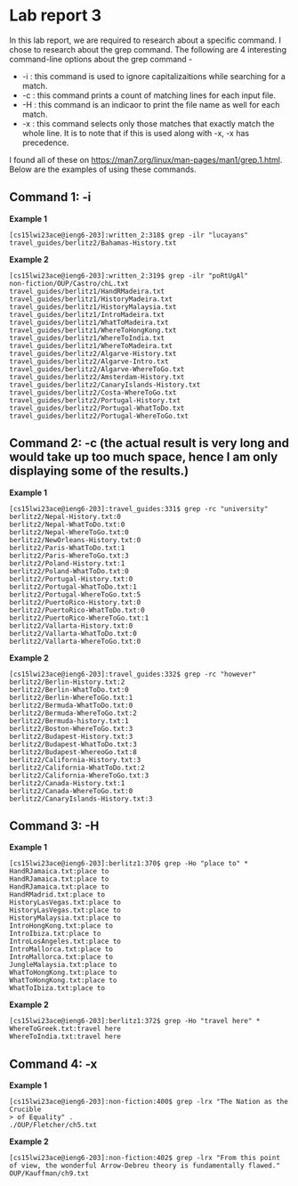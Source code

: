 # Lab report 3
In this lab report, we are required to research about a specific command. I chose to research about the grep command. The following are 4 interesting command-line options about the grep command - 
* -i : this command is used to ignore capitalizaitions while searching for a match.
* -c : this command prints a count of matching lines for each input file.
* -H : this command is an indicaor to print the file name as well for each match.
* -x : this command selects only those matches that exactly match the whole line. It is to note that if this is used along with -x, -x has precedence.

I found all of these on https://man7.org/linux/man-pages/man1/grep.1.html. Below are the examples of using these commands.
## Command 1: -i
**Example 1**
```
[cs15lwi23ace@ieng6-203]:written_2:318$ grep -ilr "lucayans"
travel_guides/berlitz2/Bahamas-History.txt
```

**Example 2**
```
[cs15lwi23ace@ieng6-203]:written_2:319$ grep -ilr "poRtUgAl"
non-fiction/OUP/Castro/chL.txt
travel_guides/berlitz1/HandRMadeira.txt
travel_guides/berlitz1/HistoryMadeira.txt
travel_guides/berlitz1/HistoryMalaysia.txt
travel_guides/berlitz1/IntroMadeira.txt
travel_guides/berlitz1/WhatToMadeira.txt
travel_guides/berlitz1/WhereToHongKong.txt
travel_guides/berlitz1/WhereToIndia.txt
travel_guides/berlitz1/WhereToMadeira.txt
travel_guides/berlitz2/Algarve-History.txt
travel_guides/berlitz2/Algarve-Intro.txt
travel_guides/berlitz2/Algarve-WhereToGo.txt
travel_guides/berlitz2/Amsterdam-History.txt
travel_guides/berlitz2/CanaryIslands-History.txt
travel_guides/berlitz2/Costa-WhereToGo.txt
travel_guides/berlitz2/Portugal-History.txt
travel_guides/berlitz2/Portugal-WhatToDo.txt
travel_guides/berlitz2/Portugal-WhereToGo.txt
```

## Command 2: -c (the actual result is very long and would take up too much space, hence I am only displaying some of the results.)
**Example 1**
```
[cs15lwi23ace@ieng6-203]:travel_guides:331$ grep -rc "university"
berlitz2/Nepal-History.txt:0
berlitz2/Nepal-WhatToDo.txt:0
berlitz2/Nepal-WhereToGo.txt:0
berlitz2/NewOrleans-History.txt:0
berlitz2/Paris-WhatToDo.txt:1
berlitz2/Paris-WhereToGo.txt:3
berlitz2/Poland-History.txt:1
berlitz2/Poland-WhatToDo.txt:0
berlitz2/Portugal-History.txt:0
berlitz2/Portugal-WhatToDo.txt:1
berlitz2/Portugal-WhereToGo.txt:5
berlitz2/PuertoRico-History.txt:0
berlitz2/PuertoRico-WhatToDo.txt:0
berlitz2/PuertoRico-WhereToGo.txt:1
berlitz2/Vallarta-History.txt:0
berlitz2/Vallarta-WhatToDo.txt:0
berlitz2/Vallarta-WhereToGo.txt:0
```



**Example 2**
```
[cs15lwi23ace@ieng6-203]:travel_guides:332$ grep -rc "however"   
berlitz2/Berlin-History.txt:2
berlitz2/Berlin-WhatToDo.txt:0
berlitz2/Berlin-WhereToGo.txt:1
berlitz2/Bermuda-WhatToDo.txt:0
berlitz2/Bermuda-WhereToGo.txt:2
berlitz2/Bermuda-history.txt:1
berlitz2/Boston-WhereToGo.txt:3
berlitz2/Budapest-History.txt:3
berlitz2/Budapest-WhatToDo.txt:3
berlitz2/Budapest-WhereoGo.txt:8
berlitz2/California-History.txt:3
berlitz2/California-WhatToDo.txt:2
berlitz2/California-WhereToGo.txt:3
berlitz2/Canada-History.txt:1
berlitz2/Canada-WhereToGo.txt:0
berlitz2/CanaryIslands-History.txt:3
```

## Command 3: -H
**Example 1**
```
[cs15lwi23ace@ieng6-203]:berlitz1:370$ grep -Ho "place to" *       
HandRJamaica.txt:place to
HandRJamaica.txt:place to
HandRJamaica.txt:place to
HandRMadrid.txt:place to
HistoryLasVegas.txt:place to
HistoryLasVegas.txt:place to
HistoryMalaysia.txt:place to
IntroHongKong.txt:place to
IntroIbiza.txt:place to
IntroLosAngeles.txt:place to
IntroMallorca.txt:place to
IntroMallorca.txt:place to
JungleMalaysia.txt:place to
WhatToHongKong.txt:place to
WhatToHongKong.txt:place to
WhatToIbiza.txt:place to
```

**Example 2**
```
[cs15lwi23ace@ieng6-203]:berlitz1:372$ grep -Ho "travel here" *
WhereToGreek.txt:travel here
WhereToIndia.txt:travel here
```

## Command 4: -x
**Example 1**
```
[cs15lwi23ace@ieng6-203]:non-fiction:400$ grep -lrx "The Nation as the Crucible 
> of Equality" .
./OUP/Fletcher/ch5.txt
```

**Example 2**
```
[cs15lwi23ace@ieng6-203]:non-fiction:402$ grep -lrx "From this point of view, the wonderful Arrow-Debreu theory is fundamentally flawed."
OUP/Kauffman/ch9.txt
```



